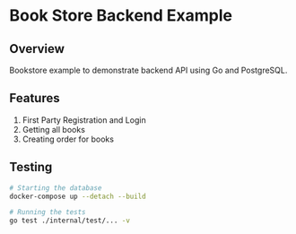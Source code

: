 # Book Store Backend Example

## Overview

Bookstore example to demonstrate backend API using Go and PostgreSQL.

## Features

1. First Party Registration and Login
2. Getting all books
3. Creating order for books

## Testing

```bash
# Starting the database
docker-compose up --detach --build 

# Running the tests
go test ./internal/test/... -v
```
